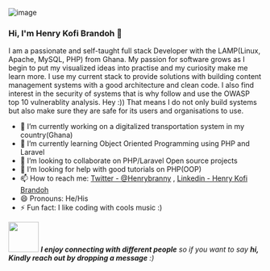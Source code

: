 ![image](https://user-images.githubusercontent.com/43294515/177299696-4770b9b2-f473-48d2-b842-a54e4011a20f.png)
### Hi, I'm Henry Kofi Brandoh 👋
I am a passionate and self-taught full stack Developer with the LAMP(Linux, Apache, MySQL, PHP) from Ghana. My passion for software grows as I begin
to put my visualized ideas into practise and my curiosity make me learn more. I use my current stack to provide solutions with building content
management systems with a good architecture and clean code. I also find interest in the security of systems that is why follow and use the
OWASP top 10 vulnerablity analysis. Hey :)) That means I do not only build systems but also make sure they are safe for its users and organisations
to use.

- 🔭 I’m currently working on a digitalized transportation system in my country(Ghana)
- 🌱 I’m currently learning Object Oriented Programming using PHP and Laravel
- 👯 I’m looking to collaborate on PHP/Laravel Open source projects
- 🤔 I’m looking for help with good tutorials on PHP(OOP)
- 📫 How to reach me: [Twitter - @Henrybranny](https://twitter.com/Henrybranny) , [Linkedin - Henry Kofi Brandoh](https://www.linkedin.com/in/henry-kofi-brandoh-4316b6138/)
- 😄 Pronouns: He/His
- ⚡ Fun fact: I like coding with cools music :)

<img src="https://media.giphy.com/media/LnQjpWaON8nhr21vNW/giphy.gif" width="60"> <em><b>I enjoy connecting with different people</b> so if you want to say <b>hi, Kindly reach out by dropping a message</b> :)</em>


